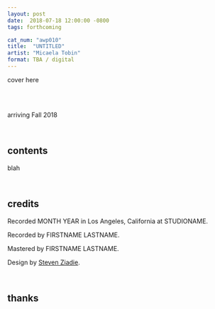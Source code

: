 ```yaml
---
layout: post
date:  2018-07-18 12:00:00 -0800
tags: forthcoming

cat_num: "awp010"
title:  "UNTITLED"
artist: "Micaela Tobin"
format: TBA / digital
---
```


cover here

<br/>

<br/>arriving Fall 2018

<br/>

## contents

blah

<br/>

## credits

Recorded MONTH YEAR in Los Angeles, California at STUDIONAME.

Recorded by FIRSTNAME LASTNAME.

Mastered by FIRSTNAME LASTNAME.

Design by [Steven Ziadie](http://s-ziadie.com/).

<br/>

## thanks
